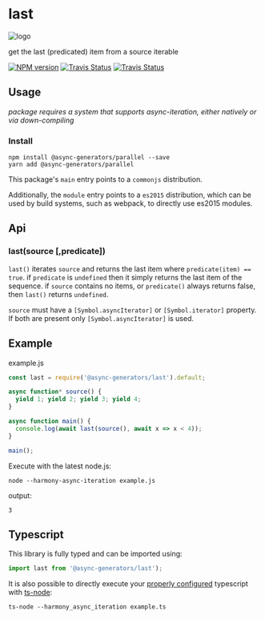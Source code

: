 # last
![logo](https://avatars1.githubusercontent.com/u/31987273?v=4&s=100)

get the last (predicated) item from a source iterable

[![NPM version][npm-image]][npm-url]
[![Travis Status][travis-image]][travis-url]
[![Travis Status][codecov-image]][codecov-url]

## Usage

_package requires a system that supports async-iteration, either natively or via down-compiling_

### Install
```
npm install @async-generators/parallel --save
yarn add @async-generators/parallel
```

This package's `main` entry points to a `commonjs` distribution. 

Additionally, the `module` entry points to a `es2015` distribution, which can be used by build systems, such as webpack, to directly use es2015 modules. 

## Api

### last(source [,predicate])

<code>last()</code> iterates `source` and returns the last item where `predicate(item) == true`. if `predicate` is `undefined` then it simply returns the last item of the sequence. if `source` contains no items, or `predicate()` always returns false, then `last()` returns `undefined`.

`source` must have a `[Symbol.asyncIterator]` or `[Symbol.iterator]` property. If both are present only `[Symbol.asyncIterator]` is used. 

## Example

example.js
```js
const last = require('@async-generators/last').default;

async function* source() {
  yield 1; yield 2; yield 3; yield 4;
}

async function main() {
  console.log(await last(source(), await x => x < 4));
}

main();

```

Execute with the latest node.js: 

```
node --harmony-async-iteration example.js
```

output:
```
3
```
## Typescript

This library is fully typed and can be imported using: 

```ts
import last from '@async-generators/last');
```

It is also possible to directly execute your [properly configured](https://stackoverflow.com/a/43694282/1657476) typescript with [ts-node](https://www.npmjs.com/package/ts-node):

```
ts-node --harmony_async_iteration example.ts
```

[npm-url]: https://npmjs.org/package/@async-generators/last
[npm-image]: https://img.shields.io/npm/v/@async-generators/last.svg
[npm-downloads]: https://img.shields.io/npm/dm/@async-generators/last.svg
[travis-url]: https://travis-ci.org/async-generators/last
[travis-image]: https://img.shields.io/travis/async-generators/last/master.svg
[codecov-url]: https://codecov.io/gh/async-generators/last
[codecov-image]: https://codecov.io/gh/async-generators/last/branch/master/graph/badge.svg
